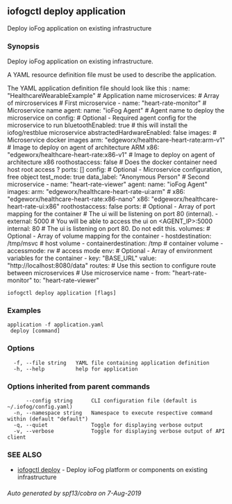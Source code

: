 ## iofogctl deploy application

Deploy ioFog application on existing infrastructure

### Synopsis

Deploy ioFog application on existing infrastructure.
 
 A YAML resource definition file must be used to describe the application.
 
 The YAML application definition file should look like this :
 name: "HealthcareWearableExample" # Application name
 microservices: # Array of mircroservices
		# First microservice
	 - name: "heart-rate-monitor" # Microservice name
		 agent:
			 name: "ioFog Agent" # Agent name to deploy the microservice on
			 config: # Optional - Required agent config for the microservice to run
				 bluetoothEnabled: true # this will install the iofog/restblue microservice
				 abstractedHardwareEnabled: false
		 images: # Microservice docker images
			 arm: "edgeworx/healthcare-heart-rate:arm-v1" # Image to deploy on agent of architecture ARM
			 x86: "edgeworx/healthcare-heart-rate:x86-v1" # Image to deploy on agent of architecture x86
		 roothostaccess: false # Does the docker container need host root access ?
		 ports: []
		 config: # Optional - Microservice configuration, free object
			 test_mode: true
			 data_label: "Anonymous Person"
		# Second microservice
	 - name: "heart-rate-viewer"
		 agent:
			 name: "ioFog Agent"
		 images:
			 arm: "edgeworx/healthcare-heart-rate-ui:arm"
			 # x86: "edgeworx/healthcare-heart-rate:x86-nano"
			 x86: "edgeworx/healthcare-heart-rate-ui:x86"
		 roothostaccess: false
		 ports: # Optional - Array of port mapping for the container
			 # The ui will be listening on port 80 (internal).
			 - external: 5000 # You will be able to access the ui on <AGENT_IP>:5000
				 internal: 80 # The ui is listening on port 80. Do not edit this.
		 volumes: # Optional - Array of volume mapping for the container
		   - hostdestination: /tmp/msvc # host volume
			 - containerdestination: /tmp # container volume
			 - accessmode: rw # access mode
		 env: # Optional - Array of environment variables for the container
			 - key: "BASE_URL"
				 value: "http://localhost:8080/data"
 routes:
	# Use this section to configure route between microservices
	# Use microservice name
	- from: "heart-rate-monitor"
		to: "heart-rate-viewer"
 

```
iofogctl deploy application [flags]
```

### Examples

```
application -f application.yaml
 deploy [command]
```

### Options

```
  -f, --file string   YAML file containing application definition
  -h, --help          help for application
```

### Options inherited from parent commands

```
      --config string      CLI configuration file (default is ~/.iofog/config.yaml)
  -n, --namespace string   Namespace to execute respective command within (default "default")
  -q, --quiet              Toggle for displaying verbose output
  -v, --verbose            Toggle for displaying verbose output of API client
```

### SEE ALSO

* [iofogctl deploy](iofogctl_deploy.md)	 - Deploy ioFog platform or components on existing infrastructure

###### Auto generated by spf13/cobra on 7-Aug-2019
